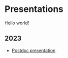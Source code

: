 # Presentations

Hello world!

## 2023

* [Postdoc presentation](./2023/postdoc_presentation/presentation.html).
